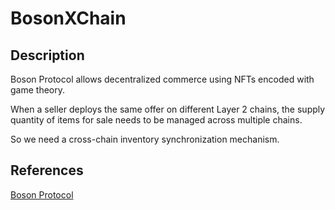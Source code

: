 # BosonXChain

## Description

Boson Protocol allows decentralized commerce using NFTs encoded with game theory.

When a seller deploys the same offer on different Layer 2 chains, the  supply quantity of items for sale needs to be managed across multiple chains.

So we need a cross-chain inventory synchronization mechanism.

## References

[Boson Protocol](https://www.bosonprotocol.io)

